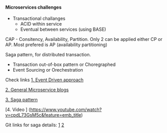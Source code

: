 #### Microservices challenges

 - Transactional challanges
     - ACID within service
     - Eventual between services (using BASE)

CAP - Consitency, Availability, Partition. Only 2 can be applied either CP or AP. Most prefered is AP (availability partitioning)

Saga pattern, for distributed transaction.
- Transaction out-of-box pattern or Choregraphed
- Event Sourcing or Orechestration

Check links 
[1. Event Driven approach](https://eventuate.io/whyeventdriven.html)

[2. General Microservice blogs](https://microservices.io/adopt/index.html)

[3. Saga pattern ](https://microservices.io/patterns/data/saga.html)

[4. Video ] (https://www.youtube.com/watch?v=cpdL73GsM5c&feature=emb_title)

Git links for saga details:
[1](https://github.com/eventuate-tram/eventuate-tram-sagas)
[2](https://github.com/eventuate-tram/eventuate-tram-sagas-examples-customers-and-orders)
